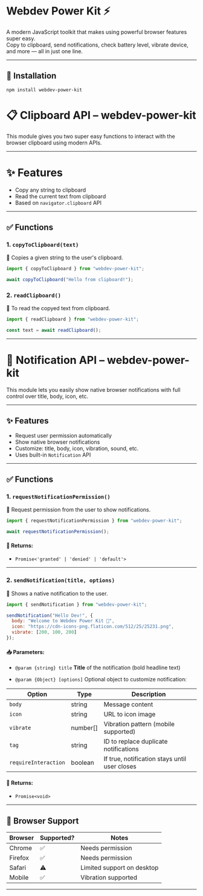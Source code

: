 # Webdev Power Kit ⚡

A modern JavaScript toolkit that makes using powerful browser features super easy.  
Copy to clipboard, send notifications, check battery level, vibrate device, and more — all in just one line.

---

## 🚀 Installation

```bash
npm install webdev-power-kit
```

# 📋 Clipboard API – webdev-power-kit

This module gives you two super easy functions to interact with the browser clipboard using modern APIs.

---

# ✨ Features

- Copy any string to clipboard
- Read the current text from clipboard
- Based on `navigator.clipboard` API

---

## ✅ Functions

### 1. `copyToClipboard(text)`

📌 Copies a given string to the user's clipboard.

```js
import { copyToClipboard } from "webdev-power-kit";

await copyToClipboard("Hello from clipboard!");
```
### 2. `readClipboard()`

📌 To read the copyed text from clipboard.

```js
import { readClipboard } from "webdev-power-kit";

const text = await readClipboard();
```

---

# 📢 Notification API – webdev-power-kit

This module lets you easily show native browser notifications with full control over title, body, icon, etc.

---

## ✨ Features

* Request user permission automatically
* Show native browser notifications
* Customize: title, body, icon, vibration, sound, etc.
* Uses built-in `Notification` API

---

## ✅ Functions

### 1. `requestNotificationPermission()`

📌 Request permission from the user to show notifications.

```js
import { requestNotificationPermission } from "webdev-power-kit";

await requestNotificationPermission();
```

#### 🔁 Returns:

* `Promise<'granted' | 'denied' | 'default'>`

---

### 2. `sendNotification(title, options)`

📌 Shows a native notification to the user.

```js
import { sendNotification } from "webdev-power-kit";

sendNotification("Hello Dev!", {
  body: "Welcome to Webdev Power Kit 🚀",
  icon: "https://cdn-icons-png.flaticon.com/512/25/25231.png",
  vibrate: [200, 100, 200]
});
```

#### 📥 Parameters:

* `@param {string} title`
  **Title** of the notification (bold headline text)

* `@param {Object} [options]`
  Optional object to customize notification:

| Option               | Type      | Description                                   |
| -------------------- | --------- | --------------------------------------------- |
| `body`               | string    | Message content                               |
| `icon`               | string    | URL to icon image                             |
| `vibrate`            | number\[] | Vibration pattern (mobile supported)          |
| `tag`                | string    | ID to replace duplicate notifications         |
| `requireInteraction` | boolean   | If true, notification stays until user closes |

#### 🔁 Returns:

* `Promise<void>`

---

## 🔐 Browser Support

| Browser | Supported? | Notes                      |
| ------- | ---------- | -------------------------- |
| Chrome  | ✅          | Needs permission           |
| Firefox | ✅          | Needs permission           |
| Safari  | ⚠️         | Limited support on desktop |
| Mobile  | ✅          | Vibration supported        |

---

